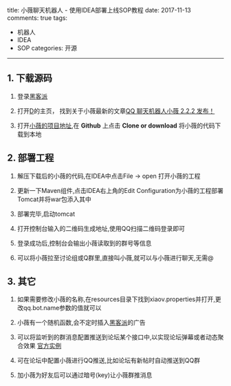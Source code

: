 title: 小薇聊天机器人 - 使用IDEA部署上线SOP教程
date: 2017-11-13
comments: true
tags: 
 - 机器人
 - IDEA
 - SOP
categories: 开源
----------

## 1. 下载源码

1. 登录[黑客派](https://hacpai.com/)

2. 打开[D](https://hacpai.com/member/88250)的主页， 找到关于小薇最新的文章[QQ 聊天机器人小薇 2.2.2 发布！](https://hacpai.com/article/1510281180427)

3. 打开[小薇的项目地址](https://github.com/b3log/xiaov),在 **Github** 上点击 **Clone or download** 将小薇的代码下载到本地

<!-- more -->

## 2. 部署工程

1. 解压下载后的小薇的代码,在IDEA中点击File -> open 打开小薇的工程

2. 更新一下Maven组件,点击IDEA右上角的Edit Configuration为小薇的工程部署Tomcat并将war包添入其中

3. 部署完毕,启动tomcat

4. 打开控制台输入的二维码生成地址,使用QQ扫描二维码登录即可

5. 登录成功后,控制台会输出小薇读取到的群号等信息

6. 可以将小薇拉至讨论组或Q群里,直接叫小薇,就可以与小薇进行聊天,无需@

## 3. 其它

1. 如果需要修改小薇的名称,在resources目录下找到xiaov.properties并打开,更改qq.bot.name参数的值就可以

2. 小薇有一个随机函数,会不定时插入[黑客派](https://hacpai.com/)的广告

3. 可以将监听到的群消息配置推送到论坛某个接口中,以实现论坛弹幕或者动态聚合效果 [官方实例](https://hacpai.com/community)

4. 可在论坛中配置小薇进行QQ推送,比如论坛有新帖时自动推送到QQ群

5. 加小薇为好友后可以通过暗号(key)让小薇群推消息

